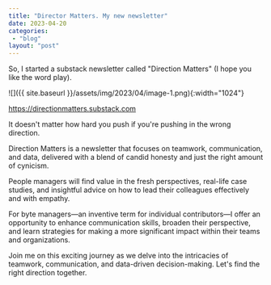 ```yaml
---
title: "Director Matters. My new newsletter"
date: 2023-04-20
categories: 
 - "blog"
layout: "post"
---
```


So, I started a substack newsletter called "Direction Matters" (I hope you like the word play).

![]({{ site.baseurl }}/assets/img/2023/04/image-1.png){:width="1024"}

<https://directionmatters.substack.com>

It doesn't matter how hard you push if you're pushing in the wrong direction.

Direction Matters is a newsletter that focuses on teamwork, communication, and data, delivered with a blend of candid honesty and just the right amount of cynicism.

People managers will find value in the fresh perspectives, real-life case studies, and insightful advice on how to lead their colleagues effectively and with empathy.

For byte managers—an inventive term for individual contributors—I offer an opportunity to enhance communication skills, broaden their perspective, and learn strategies for making a more significant impact within their teams and organizations.

Join me on this exciting journey as we delve into the intricacies of teamwork, communication, and data-driven decision-making. Let's find the right direction together.
